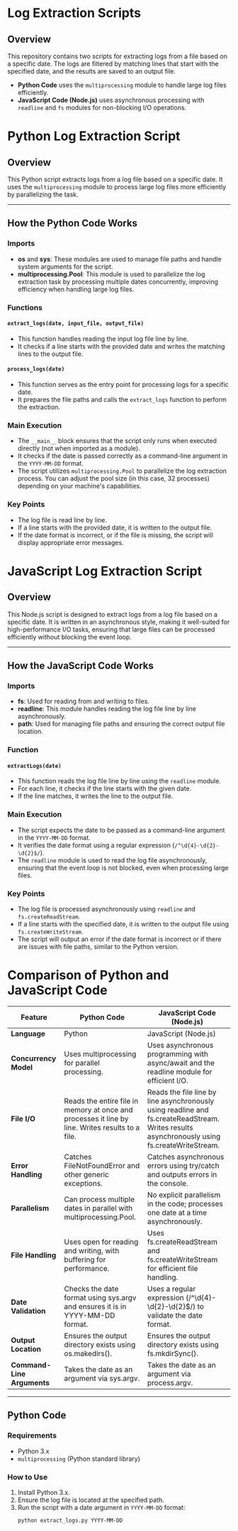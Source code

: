 # Log Extraction Scripts

## Overview

This repository contains two scripts for extracting logs from a file based on a specific date. The logs are filtered by matching lines that start with the specified date, and the results are saved to an output file.

- **Python Code** uses the `multiprocessing` module to handle large log files efficiently.
- **JavaScript Code (Node.js)** uses asynchronous processing with `readline` and `fs` modules for non-blocking I/O operations.

# Python Log Extraction Script

## Overview

This Python script extracts logs from a log file based on a specific date. It uses the `multiprocessing` module to process large log files more efficiently by parallelizing the task.

---

## How the Python Code Works

### Imports
- **os** and **sys**: These modules are used to manage file paths and handle system arguments for the script.
- **multiprocessing.Pool**: This module is used to parallelize the log extraction task by processing multiple dates concurrently, improving efficiency when handling large log files.

### Functions

#### `extract_logs(date, input_file, output_file)`
- This function handles reading the input log file line by line.
- It checks if a line starts with the provided date and writes the matching lines to the output file.

#### `process_logs(date)`
- This function serves as the entry point for processing logs for a specific date.
- It prepares the file paths and calls the `extract_logs` function to perform the extraction.

### Main Execution
- The `__main__` block ensures that the script only runs when executed directly (not when imported as a module).
- It checks if the date is passed correctly as a command-line argument in the `YYYY-MM-DD` format.
- The script utilizes `multiprocessing.Pool` to parallelize the log extraction process. You can adjust the pool size (in this case, 32 processes) depending on your machine's capabilities.

### Key Points
- The log file is read line by line.
- If a line starts with the provided date, it is written to the output file.
- If the date format is incorrect, or if the file is missing, the script will display appropriate error messages.


# JavaScript Log Extraction Script

## Overview

This Node.js script is designed to extract logs from a log file based on a specific date. It is written in an asynchronous style, making it well-suited for high-performance I/O tasks, ensuring that large files can be processed efficiently without blocking the event loop.

---

## How the JavaScript Code Works

### Imports
- **fs**: Used for reading from and writing to files.
- **readline**: This module handles reading the log file line by line asynchronously.
- **path**: Used for managing file paths and ensuring the correct output file location.

### Function

#### `extractLogs(date)`
- This function reads the log file line by line using the `readline` module.
- For each line, it checks if the line starts with the given date.
- If the line matches, it writes the line to the output file.

### Main Execution
- The script expects the date to be passed as a command-line argument in the `YYYY-MM-DD` format.
- It verifies the date format using a regular expression (`/^\d{4}-\d{2}-\d{2}$/`).
- The `readline` module is used to read the log file asynchronously, ensuring that the event loop is not blocked, even when processing large files.

### Key Points
- The log file is processed asynchronously using `readline` and `fs.createReadStream`.
- If a line starts with the specified date, it is written to the output file using `fs.createWriteStream`.
- The script will output an error if the date format is incorrect or if there are issues with file paths, similar to the Python version.

# Comparison of Python and JavaScript Code

| Feature              | Python Code                                              | JavaScript Code (Node.js)                                   |
|----------------------|----------------------------------------------------------|------------------------------------------------------------|
| **Language**         | Python                                                   | JavaScript (Node.js)                                       |
| **Concurrency Model**| Uses multiprocessing for parallel processing.            | Uses asynchronous programming with async/await and the readline module for efficient I/O. |
| **File I/O**         | Reads the entire file in memory at once and processes it line by line. Writes results to a file. | Reads the file line by line asynchronously using readline and fs.createReadStream. Writes results asynchronously using fs.createWriteStream. |
| **Error Handling**   | Catches FileNotFoundError and other generic exceptions.  | Catches asynchronous errors using try/catch and outputs errors in the console. |
| **Parallelism**      | Can process multiple dates in parallel with multiprocessing.Pool. | No explicit parallelism in the code; processes one date at a time asynchronously. |
| **File Handling**    | Uses open for reading and writing, with buffering for performance. | Uses fs.createReadStream and fs.createWriteStream for efficient file handling. |
| **Date Validation**  | Checks the date format using sys.argv and ensures it is in YYYY-MM-DD format. | Uses a regular expression (/^\d{4}-\d{2}-\d{2}$/) to validate the date format. |
| **Output Location**  | Ensures the output directory exists using os.makedirs(). | Ensures the output directory exists using fs.mkdirSync(). |
| **Command-Line Arguments** | Takes the date as an argument via sys.argv. | Takes the date as an argument via process.argv. |

---

## Python Code

### Requirements
- Python 3.x
- `multiprocessing` (Python standard library)

### How to Use
1. Install Python 3.x.
2. Ensure the log file is located at the specified path.
3. Run the script with a date argument in `YYYY-MM-DD` format:
   ```bash
   python extract_logs.py YYYY-MM-DD
